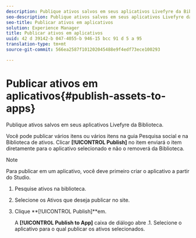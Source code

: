 ```yaml
---
description: Publique ativos salvos em seus aplicativos Livefyre da Biblioteca.
seo-description: Publique ativos salvos em seus aplicativos Livefyre da Biblioteca.
seo-title: Publicar ativos em aplicativos
solution: Experience Manager
title: Publicar ativos em aplicativos
uuid: 42 d 39142-b 047-4055-b 946-15 bcc 91 d 5 a 95
translation-type: tm+mt
source-git-commit: 566ea2587f101202045488e9f4edf73ece100293

---
```



# Publicar ativos em aplicativos{#publish-assets-to-apps}

Publique ativos salvos em seus aplicativos Livefyre da Biblioteca.

Você pode publicar vários itens ou vários itens na guia Pesquisa social e na Biblioteca de ativos. Clicar **[!UICONTROL Publish]** no item enviará o item diretamente para o aplicativo selecionado e não o removerá da Biblioteca.

>[!NOTE]
>
>Para publicar em um aplicativo, você deve primeiro criar o aplicativo a partir do Studio.

1. Pesquise ativos na biblioteca.
1. Selecione os Ativos que deseja publicar no site.
1. Clique **[!UICONTROL Publish]**em.

   A **[!UICONTROL Publish to App]** caixa de diálogo abre .1. Selecione o aplicativo para o qual publicar os ativos selecionados.
